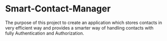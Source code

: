 # Smart-Contact-Manager
The purpose of this project to create an application which stores contacts in very efficient way and provides a smarter way of handling contacts with fully Authentication and Authorization.
